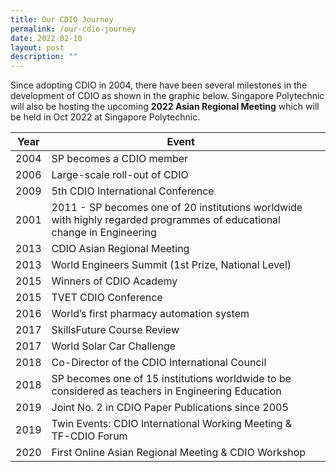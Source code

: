 ```yaml
---
title: Our CDIO Journey
permalink: /our-cdio-journey
date: 2022-02-10
layout: post
description: ""
---
```

Since adopting CDIO in 2004, there have been several milestones in the development of CDIO as shown in the graphic below. Singapore Polytechnic will also be hosting the upcoming **2022 Asian Regional Meeting** which will be held in Oct 2022 at Singapore Polytechnic.




| Year | Event |  |
| -------- | -------- | -------- |
| 2004     | SP becomes a CDIO member     |    |
| 2006     | Large-scale roll-out of CDIO     |    |
| 2009     | 5th CDIO International Conference    |    |
| 2001     | 2011 - SP becomes one of 20 institutions worldwide with highly regarded programmes of educational change in Engineering   |    |
| 2013     | CDIO Asian Regional Meeting    |     |
| 2013     | World Engineers Summit (1st Prize, National Level)    | 
| 2015     | Winners of CDIO Academy    |    |
| 2015     | TVET CDIO Conference    |    |
| 2016     | World’s first pharmacy automation system    |    |
| 2017     | SkillsFuture Course Review    |    |
| 2017     | World Solar Car Challenge    |    |
| 2018     | Co-Director of the CDIO International Council   |    |
| 2018     | SP becomes one of 15 institutions worldwide to be considered as teachers in Engineering Education   |    |
| 2019     | Joint No. 2 in CDIO Paper Publications since 2005    |    |
| 2019     | Twin Events: CDIO International Working Meeting & TF-CDIO Forum    |    |
| 2020     | First Online Asian Regional Meeting & CDIO Workshop    |    |